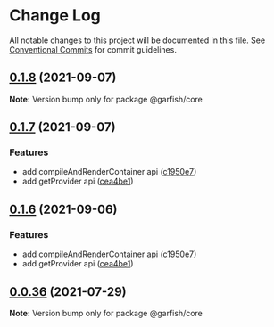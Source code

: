 # Change Log

All notable changes to this project will be documented in this file.
See [Conventional Commits](https://conventionalcommits.org) for commit guidelines.

## [0.1.8](https://github.com/bytedance/garfish/compare/0.1.7...0.1.8) (2021-09-07)

**Note:** Version bump only for package @garfish/core

## [0.1.7](https://github.com/bytedance/garfish/compare/v0.1.5...0.1.7) (2021-09-07)

### Features

- add compileAndRenderContainer api ([c1950e7](https://github.com/bytedance/garfish/commit/c1950e76e09bc58b1c7391301ddeeb882a224870))
- add getProvider api ([cea4be1](https://github.com/bytedance/garfish/commit/cea4be1295400c52cd5c3728102bb4acd93b80d6))

## [0.1.6](https://github.com/bytedance/garfish/compare/v0.1.5...0.1.6) (2021-09-06)

### Features

- add compileAndRenderContainer api ([c1950e7](https://github.com/bytedance/garfish/commit/c1950e76e09bc58b1c7391301ddeeb882a224870))
- add getProvider api ([cea4be1](https://github.com/bytedance/garfish/commit/cea4be1295400c52cd5c3728102bb4acd93b80d6))

## [0.0.36](https://github.com/bytedance/garfish/compare/v0.0.35...0.0.36) (2021-07-29)

**Note:** Version bump only for package @garfish/core
